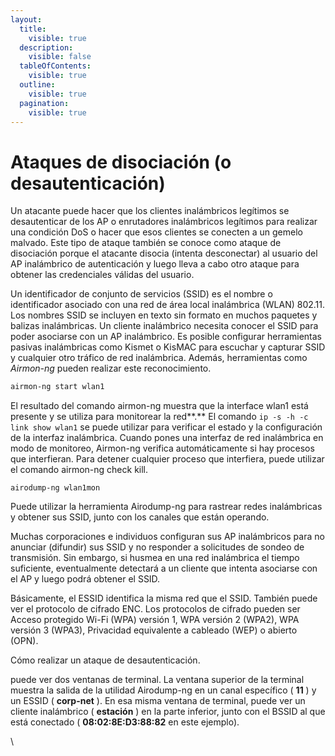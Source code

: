 ```yaml
---
layout:
  title:
    visible: true
  description:
    visible: false
  tableOfContents:
    visible: true
  outline:
    visible: true
  pagination:
    visible: true
---
```


# Ataques de disociación (o desautenticación)

Un atacante puede hacer que los clientes inalámbricos legítimos se desautenticar de los AP o enrutadores inalámbricos legítimos para realizar una condición DoS o hacer que esos clientes se conecten a un gemelo malvado. Este tipo de ataque también se conoce como ataque de disociación porque el atacante disocia (intenta desconectar) al usuario del AP inalámbrico de autenticación y luego lleva a cabo otro ataque para obtener las credenciales válidas del usuario.

Un identificador de conjunto de servicios (SSID) es el nombre o identificador asociado con una red de área local inalámbrica (WLAN) 802.11. Los nombres SSID se incluyen en texto sin formato en muchos paquetes y balizas inalámbricas. Un cliente inalámbrico necesita conocer el SSID para poder asociarse con un AP inalámbrico. Es posible configurar herramientas pasivas inalámbricas como Kismet o KisMAC para escuchar y capturar SSID y cualquier otro tráfico de red inalámbrica. Además, herramientas como _Airmon-ng_ pueden realizar este reconocimiento.

```bash
airmon-ng start wlan1
```

El resultado del comando airmon-ng muestra que la interface wlan1 está presente y se utiliza para monitorear la red**.** El comando `ip -s -h -c link show wlan1` se puede utilizar para verificar el estado y la configuración de la interfaz inalámbrica. Cuando pones una interfaz de red inalámbrica en modo de monitoreo, Airmon-ng verifica automáticamente si hay procesos que interfieran. Para detener cualquier proceso que interfiera, puede utilizar el comando airmon-ng check kill.

```
airodump-ng wlan1mon
```

Puede utilizar la herramienta Airodump-ng para rastrear redes inalámbricas y obtener sus SSID, junto con los canales que están operando.

Muchas corporaciones e individuos configuran sus AP inalámbricos para no anunciar (difundir) sus SSID y no responder a solicitudes de sondeo de transmisión. Sin embargo, si husmea en una red inalámbrica el tiempo suficiente, eventualmente detectará a un cliente que intenta asociarse con el AP y luego podrá obtener el SSID.

Básicamente, el ESSID identifica la misma red que el SSID. También puede ver el protocolo de cifrado ENC. Los protocolos de cifrado pueden ser Acceso protegido Wi-Fi (WPA) versión 1, WPA versión 2 (WPA2), WPA versión 3 (WPA3), Privacidad equivalente a cableado (WEP) o abierto (OPN).

Cómo realizar un ataque de desautenticación.

puede ver dos ventanas de terminal. La ventana superior de la terminal muestra la salida de la utilidad Airodump-ng en un canal específico ( **11** ) y un ESSID ( **corp-net** ). En esa misma ventana de terminal, puede ver un cliente inalámbrico ( **estación** ) en la parte inferior, junto con el BSSID al que está conectado ( **08:02:8E:D3:88:82** en este ejemplo).

\
